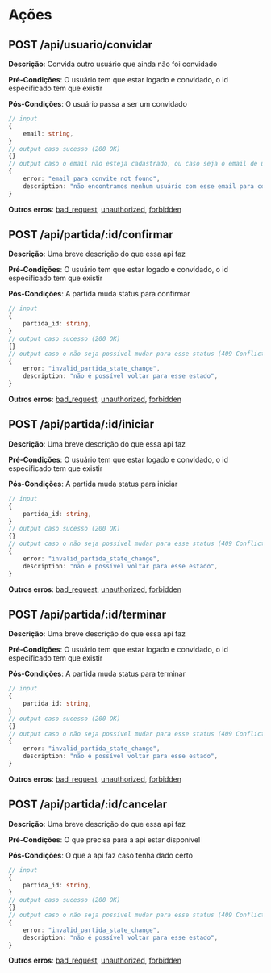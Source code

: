 # Ações

## POST /api/usuario/convidar

**Descrição**: Convida outro usuário que ainda não foi convidado

**Pré-Condições**: O usuário tem que estar logado e convidado, o id especificado tem que existir

**Pós-Condições**: O usuário passa a ser um convidado

```typescript
// input
{
    email: string,
}
// output caso sucesso (200 OK)
{}
// output caso o email não esteja cadastrado, ou caso seja o email de um usuário já convidado (404 Not Found)
{
    error: "email_para_convite_not_found",
    description: "não encontramos nenhum usuário com esse email para convidar",
}
```

**Outros erros**: [bad_request](./8-erros.md#bad_request), [unauthorized](./8-erros.md#unauthorized), [forbidden](./8-erros.md#forbidden)

## POST /api/partida/:id/confirmar

**Descrição**: Uma breve descrição do que essa api faz

**Pré-Condições**: O usuário tem que estar logado e convidado, o id especificado tem que existir

**Pós-Condições**: A partida muda status para confirmar

```typescript
// input
{
    partida_id: string,
}
// output caso sucesso (200 OK)
{}
// output caso o não seja possível mudar para esse status (409 Conflict)
{
    error: "invalid_partida_state_change",
    description: "não é possível voltar para esse estado",
}
```

**Outros erros**: [bad_request](./8-erros.md#bad_request), [unauthorized](./8-erros.md#unauthorized), [forbidden](./8-erros.md#forbidden)

## POST /api/partida/:id/iniciar

**Descrição**: Uma breve descrição do que essa api faz

**Pré-Condições**: O usuário tem que estar logado e convidado, o id especificado tem que existir

**Pós-Condições**: A partida muda status para iniciar

```typescript
// input
{
    partida_id: string,
}
// output caso sucesso (200 OK)
{}
// output caso o não seja possível mudar para esse status (409 Conflict)
{
    error: "invalid_partida_state_change",
    description: "não é possível voltar para esse estado",
}
```

**Outros erros**: [bad_request](./8-erros.md#bad_request), [unauthorized](./8-erros.md#unauthorized), [forbidden](./8-erros.md#forbidden)

## POST /api/partida/:id/terminar

**Descrição**: Uma breve descrição do que essa api faz

**Pré-Condições**: O usuário tem que estar logado e convidado, o id especificado tem que existir

**Pós-Condições**: A partida muda status para terminar
```typescript
// input
{
    partida_id: string,
}
// output caso sucesso (200 OK)
{}
// output caso o não seja possível mudar para esse status (409 Conflict)
{
    error: "invalid_partida_state_change",
    description: "não é possível voltar para esse estado",
}
```

**Outros erros**: [bad_request](./8-erros.md#bad_request), [unauthorized](./8-erros.md#unauthorized), [forbidden](./8-erros.md#forbidden)

## POST /api/partida/:id/cancelar

**Descrição**: Uma breve descrição do que essa api faz

**Pré-Condições**: O que precisa para a api estar disponível

**Pós-Condições**: O que a api faz caso tenha dado certo

```typescript
// input
{
    partida_id: string,
}
// output caso sucesso (200 OK)
{}
// output caso o não seja possível mudar para esse status (409 Conflict)
{
    error: "invalid_partida_state_change",
    description: "não é possível voltar para esse estado",
}
```

**Outros erros**: [bad_request](./8-erros.md#bad_request), [unauthorized](./8-erros.md#unauthorized), [forbidden](./8-erros.md#forbidden)
